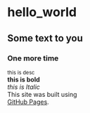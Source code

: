 # hello_world
## Some text to you 
### One more time 
<sub>this is desc</sub> <br>
**this is bold** <br>
_this is Italic_ <br>
This site was built using <br> [GitHub Pages](https://translate.google.com/?hl=ru).
